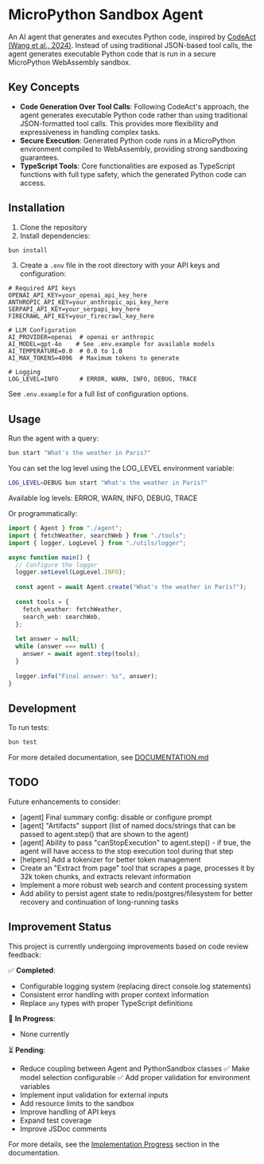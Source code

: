 # MicroPython Sandbox Agent

An AI agent that generates and executes Python code, inspired by [CodeAct (Wang et al., 2024)](https://huggingface.co/papers/2402.01030). Instead of using traditional JSON-based tool calls, the agent generates executable Python code that is run in a secure MicroPython WebAssembly sandbox.

## Key Concepts

- **Code Generation Over Tool Calls**: Following CodeAct's approach, the agent generates executable Python code rather than using traditional JSON-formatted tool calls. This provides more flexibility and expressiveness in handling complex tasks.
- **Secure Execution**: Generated Python code runs in a MicroPython environment compiled to WebAssembly, providing strong sandboxing guarantees.
- **TypeScript Tools**: Core functionalities are exposed as TypeScript functions with full type safety, which the generated Python code can access.

## Installation

1. Clone the repository
2. Install dependencies:

```bash
bun install
```

3. Create a `.env` file in the root directory with your API keys and configuration:

```
# Required API keys
OPENAI_API_KEY=your_openai_api_key_here
ANTHROPIC_API_KEY=your_anthropic_api_key_here
SERPAPI_API_KEY=your_serpapi_key_here
FIRECRAWL_API_KEY=your_firecrawl_key_here

# LLM Configuration
AI_PROVIDER=openai  # openai or anthropic
AI_MODEL=gpt-4o    # See .env.example for available models
AI_TEMPERATURE=0.0  # 0.0 to 1.0
AI_MAX_TOKENS=4096  # Maximum tokens to generate

# Logging
LOG_LEVEL=INFO      # ERROR, WARN, INFO, DEBUG, TRACE
```

See `.env.example` for a full list of configuration options.

## Usage

Run the agent with a query:

```bash
bun start "What's the weather in Paris?"
```

You can set the log level using the LOG_LEVEL environment variable:

```bash
LOG_LEVEL=DEBUG bun start "What's the weather in Paris?"
```

Available log levels: ERROR, WARN, INFO, DEBUG, TRACE

Or programmatically:

```typescript
import { Agent } from "./agent";
import { fetchWeather, searchWeb } from "./tools";
import { logger, LogLevel } from "./utils/logger";

async function main() {
  // Configure the logger
  logger.setLevel(LogLevel.INFO);
  
  const agent = await Agent.create("What's the weather in Paris?");
  
  const tools = {
    fetch_weather: fetchWeather,
    search_web: searchWeb,
  };
  
  let answer = null;
  while (answer === null) {
    answer = await agent.step(tools);
  }
  
  logger.info("Final answer: %s", answer);
}
```

## Development

To run tests:

```bash
bun test
```

For more detailed documentation, see [DOCUMENTATION.md](./DOCUMENTATION.md)

## TODO

Future enhancements to consider:

- [agent] Final summary config: disable or configure prompt
- [agent] "Artifacts" support (list of named docs/strings that can be passed to agent.step() that are shown to the agent)
- [agent] Ability to pass "canStopExecution" to agent.step() - if true, the agent will have access to the stop execution tool during that step
- [helpers] Add a tokenizer for better token management
- Create an "Extract from page" tool that scrapes a page, processes it by 32k token chunks, and extracts relevant information
- Implement a more robust web search and content processing system
- Add ability to persist agent state to redis/postgres/filesystem for better recovery and continuation of long-running tasks

## Improvement Status

This project is currently undergoing improvements based on code review feedback:

✅ **Completed**:
- Configurable logging system (replacing direct console.log statements)
- Consistent error handling with proper context information
- Replace `any` types with proper TypeScript definitions

🔄 **In Progress**:
- None currently

⏳ **Pending**:
- Reduce coupling between Agent and PythonSandbox classes
✅ Make model selection configurable
✅ Add proper validation for environment variables
- Implement input validation for external inputs
- Add resource limits to the sandbox
- Improve handling of API keys
- Expand test coverage
- Improve JSDoc comments

For more details, see the [Implementation Progress](./DOCUMENTATION.md#implementation-progress) section in the documentation.
